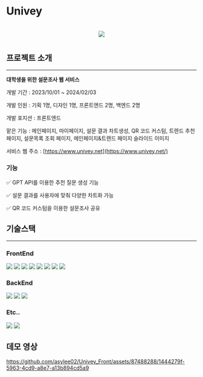# Univey

<p align="center">
  <br>
  <img src="https://github.com/asylee02/Univey_Front/assets/87488288/b1599a13-8416-4076-a415-1a8bdcdb7f99">
  <br>
</p>

# 

## 프로젝트 소개

---

**대학생을 위한 설문조사 웹 서비스**

개발 기간 : 2023/10/01 ~ 2024/02/03

개발 인원 : 기획 1명, 디자인 1명, 프론트엔드 2명, 백엔드 2명

개발 포지션 : 프론트엔드

맡은 기능 : 메인페이지, 마이페이지, 설문 결과 차트생성, QR 코드 커스텀, 트렌드 추천 페이지, 설문목록 조회 페이지, 메인페이지&트렌드 페이지 슬라이드 이미지

서비스 웹 주소 : [https://www.univey.net](https://www.univey.net/)

### 기능

✅ GPT API를 이용한 추천 질문 생성 기능

✅ 설문 결과를 사용자에 맞춰 다양한 차트화 가능

✅ QR 코드 커스텀을 이용한 설문조사 공유

## 기술스택
---
### FrontEnd
<div>
  <img src="https://img.shields.io/badge/html5-E34F26?style=for-the-badge&logo=html5&logoColor=white">
  <img src="https://img.shields.io/badge/css-1572B6?style=for-the-badge&logo=css3&logoColor=white">
  <img src="https://img.shields.io/badge/javascript-F7DF1E?style=for-the-badge&logo=javascript&logoColor=black">
  <img src="https://img.shields.io/badge/react-61DAFB?style=for-the-badge&logo=react&logoColor=black">
  <img src="https://img.shields.io/badge/tailwindcss-06B6D4?style=for-the-badge&logo=tailwindcss&logoColor=black">
  <img src="https://img.shields.io/badge/reactquery-FF4154?style=for-the-badge&logo=reactquery&logoColor=black">
  <img src="https://img.shields.io/badge/recoil-3578E5?style=for-the-badge&logo=recoil&logoColor=black">
  <img src="https://img.shields.io/badge/amplify-FF9900?style=for-the-badge&logo=awsamplify&logoColor=black">
</div>

### BackEnd
<div>
  <img src="https://img.shields.io/badge/spring-6DB33F?style=for-the-badge&logo=spring&logoColor=white"> 
  <img src="https://img.shields.io/badge/amazon ec2-FF9900?style=for-the-badge&logo=AmazonEC2&logoColor=white"> 
  <img src="https://img.shields.io/badge/mysql-4479A1?style=for-the-badge&logo=mysql&logoColor=white">   
</div>


### Etc..
<div>
  <img src="https://img.shields.io/badge/Figma-F24E1E?style=for-the-badge&logo=figma&logoColor=white">   
  <img src="https://img.shields.io/badge/github-181717?style=for-the-badge&logo=github&logoColor=white">  
</div>

## 데모 영상
https://github.com/asylee02/Univey_Front/assets/87488288/1444279f-5963-4cd9-a8e7-a13b894cd5a9




